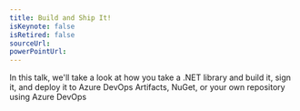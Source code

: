 ```yaml
---
title: Build and Ship It!
isKeynote: false
isRetired: false
sourceUrl:
powerPointUrl: 
---
```

In this talk, we'll take a look at how you take a .NET library and build it, sign it, and deploy it to Azure DevOps Artifacts, NuGet, or your own repository using Azure DevOps
